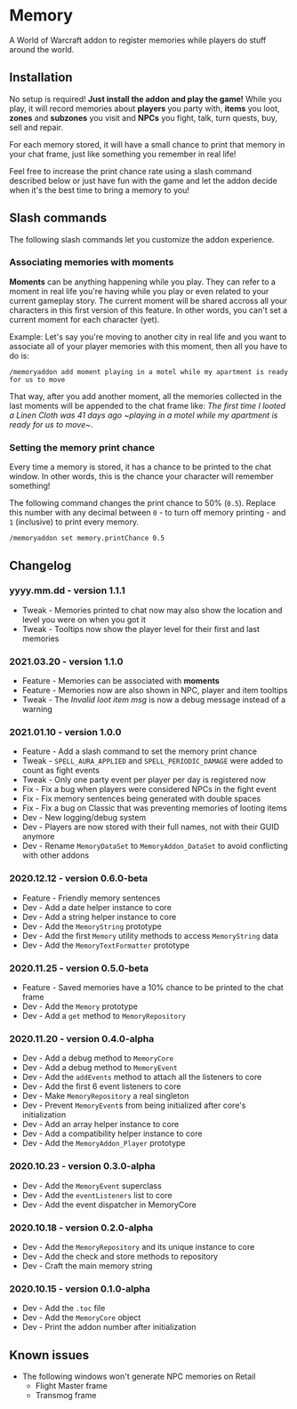 # Memory

A World of Warcraft addon to register memories while players do stuff around the world.

## Installation

No setup is required! **Just install the addon and play the game!** While you play, it will record memories about **players** you party with, **items** you loot, **zones** and **subzones** you visit and **NPCs** you fight, talk, turn quests, buy, sell and repair.

For each memory stored, it will have a small chance to print that memory in your chat frame, just like something you remember in real life!

Feel free to increase the print chance rate using a slash command described below or just have fun with the game and let the addon decide when it's the best time to bring a memory to you!

## Slash commands

The following slash commands let you customize the addon experience.

### Associating memories with moments

**Moments** can be anything happening while you play. They can refer to a moment in real life you're having while you play or even related to your current gameplay story. The current moment will be shared accross all your characters in this first version of this feature. In other words, you can't set a current moment for each character (yet).

Example: Let's say you're moving to another city in real life and you want to associate all of your player memories with this moment, then all you have to do is:

```
/memoryaddon add moment playing in a motel while my apartment is ready for us to move
```

That way, after you add another moment, all the memories collected in the last moments will be appended to the chat frame like: _The first time I looted a Linen Cloth was 41 days ago \~playing in a motel while my apartment is ready for us to move\~_.

### Setting the memory print chance

Every time a memory is stored, it has a chance to be printed to the chat window. In other words,
this is the chance your character will remember something!

The following command changes the print chance to 50% (`0.5`). Replace this number with
any decimal between `0` - to turn off memory printing - and `1` (inclusive) to print every memory.

```
/memoryaddon set memory.printChance 0.5
```

## Changelog

### yyyy.mm.dd - version 1.1.1
* Tweak - Memories printed to chat now may also show the location and level you were on when you got it
* Tweak - Tooltips now show the player level for their first and last memories

### 2021.03.20 - version 1.1.0
* Feature - Memories can be associated with **moments**
* Feature - Memories now are also shown in NPC, player and item tooltips
* Tweak - The _Invalid loot item msg_ is now a debug message instead of a warning

### 2021.01.10 - version 1.0.0
* Feature - Add a slash command to set the memory print chance
* Tweak - `SPELL_AURA_APPLIED` and `SPELL_PERIODIC_DAMAGE` were added to count as fight events
* Tweak - Only one party event per player per day is registered now
* Fix - Fix a bug when players were considered NPCs in the fight event
* Fix - Fix memory sentences being generated with double spaces
* Fix - Fix a bug on Classic that was preventing memories of looting items
* Dev - New logging/debug system
* Dev - Players are now stored with their full names, not with their GUID anymore
* Dev - Rename `MemoryDataSet` to `MemoryAddon_DataSet` to avoid conflicting with other addons

### 2020.12.12 - version 0.6.0-beta
* Feature - Friendly memory sentences
* Dev - Add a date helper instance to core
* Dev - Add a string helper instance to core
* Dev - Add the `MemoryString` prototype
* Dev - Add the first `Memory` utility methods to access `MemoryString` data
* Dev - Add the `MemoryTextFormatter` prototype

### 2020.11.25 - version 0.5.0-beta
* Feature - Saved memories have a 10% chance to be printed to the chat frame
* Dev - Add the `Memory` prototype
* Dev - Add a `get` method to `MemoryRepository`

### 2020.11.20 - version 0.4.0-alpha
* Dev - Add a debug method to `MemoryCore`
* Dev - Add a debug method to `MemoryEvent`
* Dev - Add the `addEvents` method to attach all the listeners to core
* Dev - Add the first 6 event listeners to core
* Dev - Make `MemoryRepository` a real singleton
* Dev - Prevent `MemoryEvent`s from being initialized after core's initialization
* Dev - Add an array helper instance to core
* Dev - Add a compatibility helper instance to core
* Dev - Add the `MemoryAddon_Player` prototype

### 2020.10.23 - version 0.3.0-alpha
* Dev - Add the `MemoryEvent` superclass
* Dev - Add the `eventListeners` list to core
* Dev - Add the event dispatcher in MemoryCore

### 2020.10.18 - version 0.2.0-alpha
* Dev - Add the `MemoryRepository` and its unique instance to core
* Dev - Add the check and store methods to repository
* Dev - Craft the main memory string

### 2020.10.15 - version 0.1.0-alpha
* Dev - Add the `.toc` file
* Dev - Add the `MemoryCore` object
* Dev - Print the addon number after initialization

## Known issues

* The following windows won't generate NPC memories on Retail
    * Flight Master frame
    * Transmog frame
